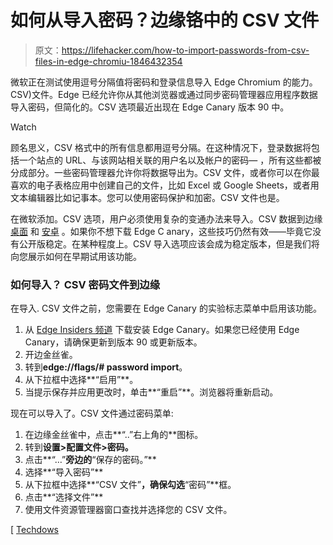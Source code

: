 # 如何从导入密码？边缘铬中的 CSV 文件

> 原文：<https://lifehacker.com/how-to-import-passwords-from-csv-files-in-edge-chromiu-1846432354>

微软正在测试使用逗号分隔值将密码和登录信息导入 Edge Chromium 的能力。CSV)文件。Edge 已经允许你从其他浏览器或通过同步密码管理器应用程序数据导入密码，但简化的。CSV 选项最近出现在 Edge Canary 版本 90 中。

Watch

顾名思义，CSV 格式中的所有信息都用逗号分隔。在这种情况下，登录数据将包括一个站点的 URL、与该网站相关联的用户名以及帐户的密码— ，所有这些都被分成部分。一些密码管理器允许你将数据导出为。CSV 文件，或者你可以在你最喜欢的电子表格应用中创建自己的文件，比如 Excel 或 Google Sheets，或者用文本编辑器比如记事本。您可以使用密码保护和加密。CSV 文件也是。

在微软添加。CSV 选项，用户必须使用复杂的变通办法来导入。CSV 数据到边缘 [桌面](https://support.dashlane.com/hc/en-us/articles/202625132-How-to-import-passwords-in-a-CSV-file) 和 [安卓](https://techdows.com/2021/02/import-passwords-from-csv-to-edge-chromium-via-microsoft-authenticator.html) 。如果你不想下载 Edge C anary，这些技巧仍然有效——毕竟它没有公开版稳定。在某种程度上。CSV 导入选项应该会成为稳定版本，但是我们将向您展示如何在早期试用该功能。

### 如何导入？ CSV 密码文件到边缘

在导入. CSV 文件之前，您需要在 Edge Canary 的实验标志菜单中启用该功能。

1.  从 [Edge Insiders 频道](https://www.microsoftedgeinsider.com/en-us/download) 下载安装 Edge Canary。如果您已经使用 Edge Canary，请确保更新到版本 90 或更新版本。
2.  开边金丝雀。
3.  转到**edge://flags/# password import**。
4.  从下拉框中选择**“启用”**。
5.  当提示保存并应用更改时，单击**“重启”**。浏览器将重新启动。

现在可以导入了。CSV 文件通过密码菜单:

1.  在边缘金丝雀中，点击**“..”右上角的**图标。
2.  转到**设置>配置文件>密码。**
3.  点击**“…”**旁边的**“保存的密码。”**
4.  选择**“导入密码”**
5.  从下拉框中选择**“CSV 文件”**，确保勾选**“密码”**框。
6.  点击**“选择文件”**
7.  使用文件资源管理器窗口查找并选择您的 CSV 文件。

[ [Techdows](https://techdows.com/2021/03/microsoft-edge-chromium-gets-native-password-import-feature.html)
